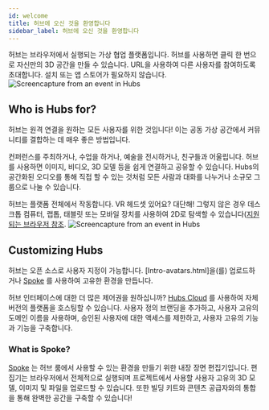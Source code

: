 ```yaml
---
id: welcome
title: 허브에 오신 것을 환영합니다
sidebar_label: 허브에 오신 것을 환영합니다
---
```


허브는 브라우저에서 실행되는 가상 협업 플랫폼입니다. 허브를 사용하면 클릭 한 번으로 자신만의 3D 공간을 만들 수 있습니다. URL을 사용하여 다른 사용자를 참여하도록 초대합니다. 설치 또는 앱 스토어가 필요하지 않습니다.
![Screencapture from an event in Hubs](../website/static/img/hubs-business.jpeg)

## Who is Hubs for?
허브는 원격 연결을 원하는 모든 사용자를 위한 것입니다! 이는 공동 가상 공간에서 커뮤니티를 결합하는 데 매우 좋은 방법입니다.

컨퍼런스를 주최하거나, 수업을 하거나, 예술을 전시하거나, 친구들과 어울립니다. 허브를 사용하면 이미지, 비디오, 3D 모델 등을 쉽게 연결하고 공유할 수 있습니다. Hubs의 공간화된 오디오를 통해 직접 할 수 있는 것처럼 모든 사람과 대화를 나누거나 소규모 그룹으로 나눌 수 있습니다.

허브는 플랫폼 전체에서 작동합니다. VR 헤드셋 있어요? 대단해! 그렇지 않은 경우 데스크톱 컴퓨터, 랩톱, 태블릿 또는 모바일 장치를 사용하여 2D로 탐색할 수 있습니다([지원되는 브라우저 참조](hubs-create-join-rooms.html#for-2d-experience).
![Screencapture from an event in Hubs](../website/static/img/hubs-scenes3.jpeg)


## Customizing Hubs
허브는 오픈 소스로 사용자 지정이 가능합니다. [Intro-avatars.html]을(를) 업로드하거나 [Spoke](Intro-spoke.html) 를 사용하여 고유한 환경을 만듭니다.

허브 인터페이스에 대한 더 많은 제어권을 원하십니까? [Hubs Cloud](hubs-cloud-intro.html) 를 사용하여 자체 버전의 플랫폼을 호스팅할 수 있습니다. 사용자 정의 브랜딩을 추가하고, 사용자 고유의 도메인 이름을 사용하며, 승인된 사용자에 대한 액세스를 제한하고, 사용자 고유의 기능과 기능을 구축합니다.

### What is Spoke? 
[Spoke](intro-spoke.html) 는 허브 룸에서 사용할 수 있는 환경을 만들기 위한 내장 장면 편집기입니다. 편집기는 브라우저에서 전체적으로 실행되며 프로젝트에서 사용할 사용자 고유의 3D 모델, 이미지 및 파일을 업로드할 수 있습니다. 또한 빌딩 키트와 콘텐츠 공급자와의 통합을 통해 완벽한 공간을 구축할 수 있습니다!

